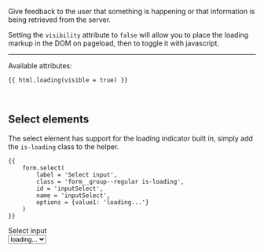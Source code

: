 Give feedback to the user that something is happening or that information is being retrieved from the server.

Setting the `visibility` attribute to `false` will allow you to place the loading markup in the DOM on pageload, then to toggle it with javascript.

----

Available attributes:

    {{ html.loading(visible = true) }}

<div class="loading loading--circle">
    <i></i>
</div>

<br />

## Select elements

The select element has support for the loading indicator built in, simply add the `is-loading` class to the helper.

    {{ 
        form.select(
            label = 'Select input', 
            class = 'form__group--regular is-loading', 
            id = 'inputSelect', 
            name = 'inputSelect', 
            options = {value1: 'loading...'}
        ) 
    }}

<form class="form--horizontal" method="POST">
    <div class="form__group form__group--regular is-loading">
        <label for="inputSelect" class="control__label">Select input</label>
        <div class="controls">
            <div class="loading loading--circle hide">
                <i></i>
            </div>
            <select class="form__control" id="inputSelect" name="inputSelect"><option value="value1">loading...</option></select>
        </div>
    </div>
</form>